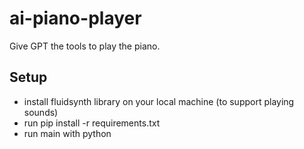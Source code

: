 # ai-piano-player

Give GPT the tools to play the piano.

## Setup

- install fluidsynth library on your local machine (to support playing sounds)
- run pip install -r requirements.txt
- run main with python